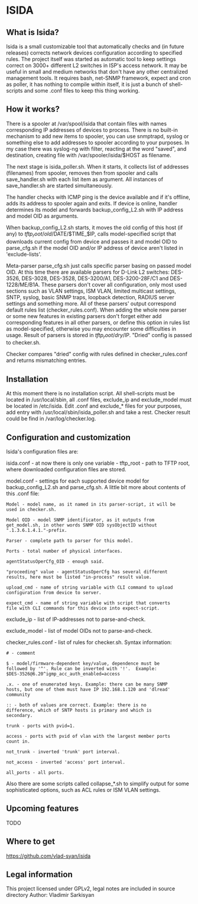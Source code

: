 ISIDA
=====

What is Isida?
--------------

Isida is a small customizable tool that automatically checks and (in 
future releases) corrects network devices configuration according to 
specified rules. The project itself was started as automatic tool to keep 
settings correct on 3000+ different L2 switches in ISP's access network. 
It may be useful in small and medium networks that don't have any other 
centralized management tools. It requires bash, net-SNMP framework, 
expect and cron as poller, it has nothing to compile within itself, it is 
just a bunch of shell-scripts and some .conf files to keep this thing 
working.


How it works?
-------------

There is a spooler at /var/spool/isida that contain files with names 
corresponding IP addresses of devices to process. There is no built-in 
mechanism to add new items to spooler, you can use snmptrapd, syslog or 
something else to add addresses to spooler according to your purposes. In 
my case there was syslog-ng with filter, reacting at the word "saved", 
and destination, creating file with /var/spooler/isida/$HOST as filename.

The next stage is isida_poller.sh. When it starts, it collects list of 
addresses (filenames) from spooler, removes then from spooler and calls 
save_handler.sh with each list item as argument. All instances of 
save_handler.sh are started simultaneously.

The handler checks with ICMP ping is the device available and if it's 
offline, adds its address to spooler again and exits. If device is 
online, handler determines its model and forwards backup_config_L2.sh 
with IP address and model OID as arguments.

When backup_config_L2.sh starts, it moves the old config of this host (if 
any) to $tftp_root/old/$DATE/$TIME_$IP, calls model-specified script that 
downloads current config from device and passes it and model OID to 
parse_cfg.sh if the model OID and/or IP address of device aren't listed 
in 'exclude-lists'.

Meta-parser parse_cfg.sh just calls specific parser basing on passed 
model OID. At this time there are available parsers for D-Link L2 
switches: DES-3526, DES-3028, DES-3528, DES-3200/A1, DES-3200-28F/C1 and 
DES-1228/ME/B1A. These parsers don't cover all configuration, only most 
used sections such as VLAN settings, ISM VLAN, limited multicast 
settings, SNTP, syslog, basic SNMP traps, loopback detection, RADIUS 
server settings and something more. All of these parsers' output 
correspond default rules list (checker_rules.conf). When adding the whole 
new parser or some new features in existing parsers don't forget either 
add corresponding features in all other parsers, or define this option in 
rules list as model-specified, otherwise you may encounter some 
difficulties in usage. Result of parsers is stored in $tftp_root/dry/$IP. 
"Dried" config is passed to checker.sh.

Checker compares "dried" config with rules defined in checker_rules.conf 
and returns mismatching entries.


Installation
------------

At this moment there is no installation script. All shell-scripts must be 
located in /usr/local/sbin, all .conf files, exclude_ip and exclude_model 
must be located in /etc/isida. Edit .conf and exclude_* files for your 
purposes, add entry with /usr/local/sbin/isida_poller.sh and take a rest. 
Checker result could be find in /var/log/checker.log.


Configuration and customization
-------------------------------

Isida's configuration files are:

isida.conf - at now there is only one variable - tftp_root - path to 
TFTP root, where downloaded configuration files are stored.

model.conf - settings for each supported device model for 
backup_config_L2.sh and parse_cfg.sh. A little bit more about contents 
of this .conf file:
	
	Model - model name, as it named in its parser-script, it will be 
	used in checker.sh.

	Model OID - model SNMP identificator, as it outputs from 
	get_model.sh, in other words SNMP OID sysObjectID without 
	".1.3.6.1.4.1."-prefix.

	Parser - complete path to parser for this model.

	Ports - total number of physical interfaces.

	agentStatusOperCfg_OID - enough said.

	"proceeding" value - agentStatusOperCfg has several different 
	results, here must be listed "in-process" result value.

	upload_cmd - name of string variable with CLI command to upload 
	configuration from device to server.

	expect_cmd - name of string variable with script that converts 
	file with CLI commands for this device into expect-script.

exclude_ip - list of IP-addresses not to parse-and-check.

exclude_model - list of model OIDs not to parse-and-check.

checker_rules.conf - list of rules for checker.sh. Syntax information:
	
	# - comment

	$ - model/firmware-dependent key/value, dependence must be 
	followed by '^'. Rule can be inverted with '!'.  Example:
	$DES-3526@6.20^igmp_acc_auth_enabled=access
	
	.x. - one of enumerated keys. Example: there can be many SNMP 
	hosts, but one of them must have IP 192.168.1.120 and 'dlread' 
	community
	
	:: - both of values are correct. Example: there is no 
	difference, which of SNTP hosts is primary and which is 
	secondary.
	
	trunk - ports with pvid=1.
	
	access - ports with pvid of vlan with the largest member ports 
	count in.
	
	not_trunk - inverted 'trunk' port interval.
	
	not_access - inverted 'access' port interval.
	
	all_ports - all ports.

Also there are some scripts called collapse_*.sh to simplify output for 
some sophisticated options, such as ACL rules or ISM VLAN settings.


Upcoming features
-----------------

TODO


Where to get
------------

https://github.com/vlad-syan/isida


Legal information
-----------------

This project licensed under GPLv2, legal notes are included in source directory
Author: Vladimir Sarkisyan
